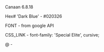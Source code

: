 Canaan 6.8.18

Hex# 'Dark Blue' - #020326


FONT - from google API


<link href="https://fonts.googleapis.com/css?family=Special+Elite" rel="stylesheet">

CSS_LINK - font-family: 'Special Elite', cursive;

@ - <style>
@import url('https://fonts.googleapis.com/css?family=Special+Elite');
</style>





